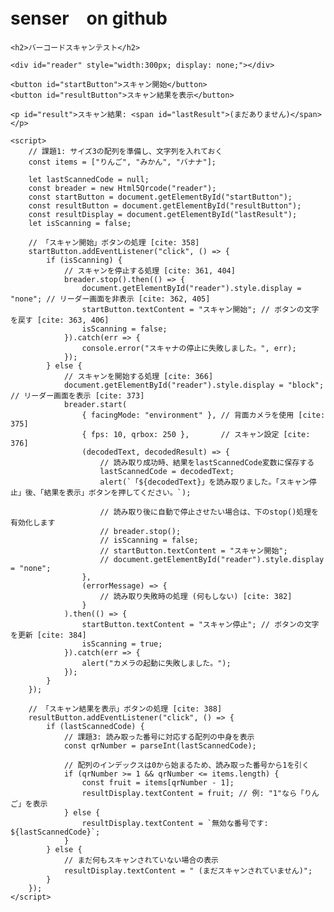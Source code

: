 # senser　on github
<!DOCTYPE html>
<html lang="ja">
<head>
    <meta charset="UTF-8">
    <meta name="viewport" content="width=device-width, initial-scale=1.0">
    <title>QRコード課題</title>
    <script src="https://unpkg.com/html5-qrcode"></script>
</head>
<body>

    <h2>バーコードスキャンテスト</h2>
    
    <div id="reader" style="width:300px; display: none;"></div>
    
    <button id="startButton">スキャン開始</button>
    <button id="resultButton">スキャン結果を表示</button>
    
    <p id="result">スキャン結果: <span id="lastResult">(まだありません)</span></p>

    <script>
        // 課題1: サイズ3の配列を準備し、文字列を入れておく 
        const items = ["りんご", "みかん", "バナナ"];

        let lastScannedCode = null;
        const breader = new Html5Qrcode("reader");
        const startButton = document.getElementById("startButton");
        const resultButton = document.getElementById("resultButton");
        const resultDisplay = document.getElementById("lastResult");
        let isScanning = false;

        // 「スキャン開始」ボタンの処理 [cite: 358]
        startButton.addEventListener("click", () => {
            if (isScanning) {
                // スキャンを停止する処理 [cite: 361, 404]
                breader.stop().then(() => {
                    document.getElementById("reader").style.display = "none"; // リーダー画面を非表示 [cite: 362, 405]
                    startButton.textContent = "スキャン開始"; // ボタンの文字を戻す [cite: 363, 406]
                    isScanning = false;
                }).catch(err => {
                    console.error("スキャナの停止に失敗しました。", err);
                });
            } else {
                // スキャンを開始する処理 [cite: 366]
                document.getElementById("reader").style.display = "block"; // リーダー画面を表示 [cite: 373]
                breader.start(
                    { facingMode: "environment" }, // 背面カメラを使用 [cite: 375]
                    { fps: 10, qrbox: 250 },       // スキャン設定 [cite: 376]
                    (decodedText, decodedResult) => {
                        // 読み取り成功時、結果をlastScannedCode変数に保存する 
                        lastScannedCode = decodedText;
                        alert(`「${decodedText}」を読み取りました。「スキャン停止」後、「結果を表示」ボタンを押してください。`);
                        
                        // 読み取り後に自動で停止させたい場合は、下のstop()処理を有効化します
                        // breader.stop();
                        // isScanning = false;
                        // startButton.textContent = "スキャン開始";
                        // document.getElementById("reader").style.display = "none";
                    },
                    (errorMessage) => {
                        // 読み取り失敗時の処理 (何もしない) [cite: 382]
                    }
                ).then(() => {
                    startButton.textContent = "スキャン停止"; // ボタンの文字を更新 [cite: 384]
                    isScanning = true;
                }).catch(err => {
                    alert("カメラの起動に失敗しました。");
                });
            }
        });

        // 「スキャン結果を表示」ボタンの処理 [cite: 388]
        resultButton.addEventListener("click", () => {
            if (lastScannedCode) {
                // 課題3: 読み取った番号に対応する配列の中身を表示 
                const qrNumber = parseInt(lastScannedCode);

                // 配列のインデックスは0から始まるため、読み取った番号から1を引く
                if (qrNumber >= 1 && qrNumber <= items.length) {
                    const fruit = items[qrNumber - 1];
                    resultDisplay.textContent = fruit; // 例: "1"なら「りんご」を表示
                } else {
                    resultDisplay.textContent = `無効な番号です: ${lastScannedCode}`;
                }
            } else {
                // まだ何もスキャンされていない場合の表示 
                resultDisplay.textContent = " (まだスキャンされていません)";
            }
        });
    </script>

</body>
</html>
